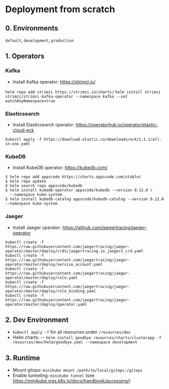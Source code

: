 # Deployment from scratch

## 0. Environments

`default`, `development`, `production`

## 1. Operators

### Kafka

- Install Kafka operator: https://strimzi.io/

`helm repo add strimzi https://strimzi.io/charts/`
`helm install strimzi strimzi/strimzi-kafka-operator --namespace kafka --set watchAnyNamespace=true`

### Elasticsearch

- Install Elasticsearch operator: https://operatorhub.io/operator/elastic-cloud-eck

`kubectl apply -f https://download.elastic.co/downloads/eck/1.1.1/all-in-one.yaml`

### KubeDB

- Install KubeDB operator: https://kubedb.com/

```
$ helm repo add appscode https://charts.appscode.com/stable/
$ helm repo update
$ helm search repo appscode/kubedb
$ helm install kubedb-operator appscode/kubedb --version 0.12.0 \
  --namespace kube-system
$ helm install kubedb-catalog appscode/kubedb-catalog --version 0.12.0 --namespace kube-system
```

### Jaeger

- Install Jaeger operator: https://github.com/jaegertracing/jaeger-operator

```
kubectl create -f https://raw.githubusercontent.com/jaegertracing/jaeger-operator/master/deploy/crds/jaegertracing.io_jaegers_crd.yaml
kubectl create -f https://raw.githubusercontent.com/jaegertracing/jaeger-operator/master/deploy/service_account.yaml
kubectl create -f https://raw.githubusercontent.com/jaegertracing/jaeger-operator/master/deploy/role.yaml
kubectl create -f https://raw.githubusercontent.com/jaegertracing/jaeger-operator/master/deploy/role_binding.yaml
kubectl create -f https://raw.githubusercontent.com/jaegertracing/jaeger-operator/master/deploy/operator.yaml
```

## 2. Dev Environment

- `kubectl apply -f` for all resources under `/resources/dev`
- Helm charts:
-- `helm install goodbye resources/charts/clusterapp -f resources/dev/helm/goodbye.yaml --namespace development`

## 3. Runtime

- Mount gitops: `minikube mount /path/to/local/gitops:/gitops`
- Enable tunneling: `minikube tunnel` (see https://minikube.sigs.k8s.io/docs/handbook/accessing/)
